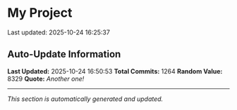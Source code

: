 # My Project


Last updated: 2025-10-24 16:25:37























































































































































































































































































































































































































































































































































































































































































































































































































































































































































































































































































































































































































































































































































































































































































































































































































































































































## Auto-Update Information

**Last Updated:** 2025-10-24 16:50:53
**Total Commits:** 1264
**Random Value:** 8329
**Quote:** _Another one!_

---
_This section is automatically generated and updated._